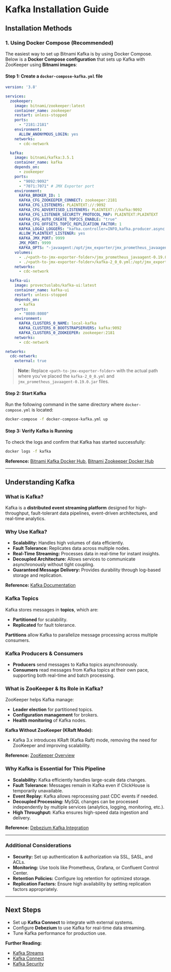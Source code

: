 # Kafka Installation Guide

## Installation Methods

### 1. Using Docker Compose (Recommended)
The easiest way to set up Bitnami Kafka is by using Docker Compose. Below is a **Docker Compose configuration** that sets up Kafka with ZooKeeper using **Bitnami images**:

#### Step 1: Create a `docker-compose-kafka.yml` file

```yml
version: '3.8'

services:
  zookeeper:
    image: bitnami/zookeeper:latest
    container_name: zookeeper
    restart: unless-stopped
    ports:
      - "2181:2181"
    environment:
      ALLOW_ANONYMOUS_LOGIN: yes
    networks:
      - cdc-network

  kafka:
    image: bitnami/kafka:3.5.1
    container_name: kafka
    depends_on:
      - zookeeper
    ports:
      - "9092:9092"
      - "7071:7071" # JMX Exporter port
    environment:
      KAFKA_BROKER_ID: 1
      KAFKA_CFG_ZOOKEEPER_CONNECT: zookeeper:2181
      KAFKA_CFG_LISTENERS: PLAINTEXT://:9092
      KAFKA_CFG_ADVERTISED_LISTENERS: PLAINTEXT://kafka:9092
      KAFKA_CFG_LISTENER_SECURITY_PROTOCOL_MAP: PLAINTEXT:PLAINTEXT
      KAFKA_CFG_AUTO_CREATE_TOPICS_ENABLE: "true"
      KAFKA_CFG_OFFSETS_TOPIC_REPLICATION_FACTOR: 1
      KAFKA_LOG4J_LOGGERS: "kafka.controller=INFO,kafka.producer.async.DefaultEventHandler=INFO,state.change.logger=INFO"
      ALLOW_PLAINTEXT_LISTENER: yes
      KAFKA_JMX_PORT: 9999
      JMX_PORT: 9999
      KAFKA_OPTS: "-javaagent:/opt/jmx_exporter/jmx_prometheus_javaagent.jar=7071:/opt/jmx_exporter/kafka.yml"
    volumes:
      - ./<path-to-jmx-exporter-folder>/jmx_prometheus_javaagent-0.19.0.jar:/opt/jmx_exporter/jmx_prometheus_javaagent.jar
      - ./<path-to-jmx-exporter-folder>/kafka-2_0_0.yml:/opt/jmx_exporter/kafka.yml
    networks:
      - cdc-network

  kafka-ui:
    image: provectuslabs/kafka-ui:latest
    container_name: kafka-ui
    restart: unless-stopped
    depends_on:
      - kafka
    ports:
      - "8080:8080"
    environment:
      KAFKA_CLUSTERS_0_NAME: local-kafka
      KAFKA_CLUSTERS_0_BOOTSTRAPSERVERS: kafka:9092
      KAFKA_CLUSTERS_0_ZOOKEEPER: zookeeper:2181
    networks:
      - cdc-network

networks:
  cdc-network:
    external: true
```
> **Note:** Replace `<path-to-jmx-exporter-folder>` with the actual path where you've placed the `kafka-2_0_0.yml` and `jmx_prometheus_javaagent-0.19.0.jar` files.
 

#### Step 2: Start Kafka
Run the following command in the same directory where `docker-compose.yml` is located:

```bash
docker-compose -f docker-compose-kafka.yml up
```

#### Step 3: Verify Kafka is Running
To check the logs and confirm that Kafka has started successfully:

```sh
docker logs -f kafka
```

**Reference:** [Bitnami Kafka Docker Hub](https://hub.docker.com/r/bitnami/kafka), [Bitnami Zookeeper Docker Hub](https://hub.docker.com/r/bitnami/zookeeper)

---

## Understanding Kafka

### What is Kafka?
Kafka is a **distributed event streaming platform** designed for high-throughput, fault-tolerant data pipelines, event-driven architectures, and real-time analytics.

### Why Use Kafka?
- **Scalability:** Handles high volumes of data efficiently.
- **Fault Tolerance:** Replicates data across multiple nodes.
- **Real-Time Streaming:** Processes data in real-time for instant insights.
- **Decoupled Architecture:** Allows services to communicate asynchronously without tight coupling.
- **Guaranteed Message Delivery:** Provides durability through log-based storage and replication.

**Reference:** [Kafka Documentation](https://kafka.apache.org/documentation/)

### Kafka Topics
Kafka stores messages in **topics**, which are:
- **Partitioned** for scalability.
- **Replicated** for fault tolerance.

**Partitions** allow Kafka to parallelize message processing across multiple consumers.

### Kafka Producers & Consumers
- **Producers** send messages to Kafka topics asynchronously.
- **Consumers** read messages from Kafka topics at their own pace, supporting both real-time and batch processing.

### What is ZooKeeper & Its Role in Kafka?
ZooKeeper helps Kafka manage:
- **Leader election** for partitioned topics.
- **Configuration management** for brokers.
- **Health monitoring** of Kafka nodes.

**Kafka Without ZooKeeper (KRaft Mode):**
- Kafka 3.x introduces KRaft (Kafka Raft) mode, removing the need for ZooKeeper and improving scalability.

**Reference:** [ZooKeeper Overview](https://zookeeper.apache.org/doc/current/zookeeperOver.html)

### Why Kafka is Essential for This Pipeline
- **Scalability:** Kafka efficiently handles large-scale data changes.
- **Fault Tolerance:** Messages remain in Kafka even if ClickHouse is temporarily unavailable.
- **Event Replay:** Kafka allows reprocessing past CDC events if needed.
- **Decoupled Processing:** MySQL changes can be processed independently by multiple services (analytics, logging, monitoring, etc.).
- **High Throughput:** Kafka ensures high-speed data ingestion and delivery.

**Reference:** [Debezium Kafka Integration](https://debezium.io/documentation/reference/3.1/tutorial.html)

---

### Additional Considerations
- **Security:** Set up authentication & authorization via SSL, SASL, and ACLs.
- **Monitoring:** Use tools like Prometheus, Grafana, or Confluent Control Center.
- **Retention Policies:** Configure log retention for optimized storage.
- **Replication Factors:** Ensure high availability by setting replication factors appropriately.

---

## Next Steps
- Set up **Kafka Connect** to integrate with external systems.
- Configure **Debezium** to use Kafka for real-time data streaming.
- Tune Kafka performance for production use.

**Further Reading:**
- [Kafka Streams](https://kafka.apache.org/documentation/streams/)
- [Kafka Connect](https://docs.confluent.io/platform/current/connect/index.html)
- [Kafka Security](https://docs.confluent.io/platform/current/kafka/security-overview.html)
